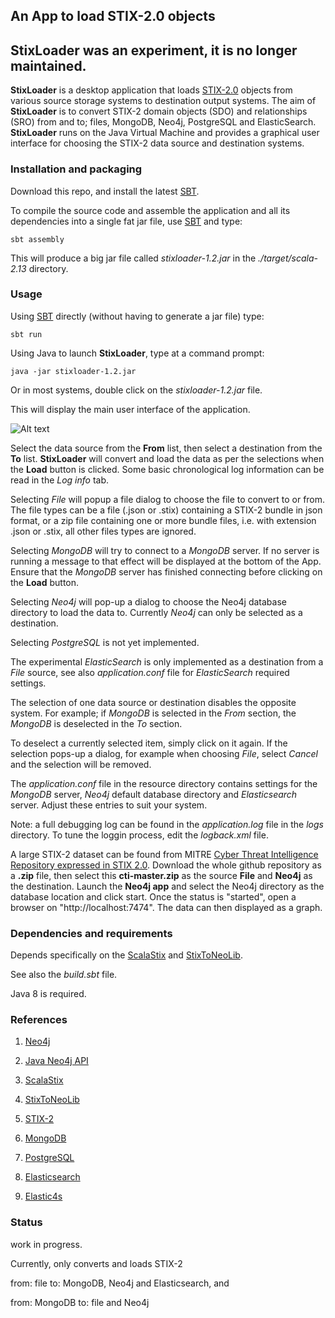 ## An App to load STIX-2.0 objects


## **StixLoader** was an experiment, it is no longer maintained.

**StixLoader** is a desktop application that loads [STIX-2.0](https://oasis-open.github.io/cti-documentation/) 
objects from various source storage systems to destination output systems. The aim of **StixLoader** is to convert STIX-2
domain objects (SDO) and relationships (SRO) from and to; files, MongoDB, Neo4j, PostgreSQL and ElasticSearch. 
**StixLoader** runs on the Java Virtual Machine and provides a graphical user interface 
for choosing the STIX-2 data source and destination systems.
    
### Installation and packaging
Download this repo, and install the latest [SBT](http://www.scala-sbt.org/). 

To compile the source code and assemble the application and all its dependencies into a single fat jar file, use [SBT](http://www.scala-sbt.org/) and type:

    sbt assembly

This will produce a big jar file called *stixloader-1.2.jar* in the *./target/scala-2.13* directory. 
    
### Usage

Using [SBT](http://www.scala-sbt.org/) directly (without having to generate a jar file) type:

    sbt run
 
Using Java to launch **StixLoader**, type at a command prompt:
 
    java -jar stixloader-1.2.jar

Or in most systems, double click on the *stixloader-1.2.jar* file.

This will display the main user interface of the application.

![Alt text](/stixloader.png?raw=true "StixLoader")

Select the data source from the **From** list, then select a destination from the **To** list.
**StixLoader** will convert and load the data as per the selections when the **Load** button is clicked. 
Some basic chronological log information can be read in the *Log info* tab.

Selecting *File* will popup a file dialog to choose the file to convert to or from. The file types can be 
a file (.json or .stix) containing a STIX-2 bundle in json format, 
or a zip file containing one or more bundle files, i.e. with extension .json or .stix, all other files types 
are ignored. 

Selecting *MongoDB* will try to connect to a *MongoDB* server. If no server is running a message 
to that effect will be displayed at the bottom of the App. Ensure that the *MongoDB* server has 
 finished connecting before clicking on the **Load** button.

Selecting *Neo4j* will pop-up a dialog to choose the Neo4j database directory to load the data to. 
Currently *Neo4j* can only be selected as a destination.  

Selecting *PostgreSQL* is not yet implemented. 

The experimental *ElasticSearch* is only implemented as a destination from a *File* source, see also *application.conf* file 
for *ElasticSearch* required settings.

The selection of one data source or destination disables the opposite system. For example; 
if *MongoDB* is selected in the *From* section, the *MongoDB* is deselected in the *To* section.

To deselect a currently selected item, simply click on it again. If the selection pops-up a dialog, 
for example when choosing *File*, select *Cancel* and the selection will be removed.

The *application.conf* file in the resource directory contains settings for the *MongoDB* server, 
*Neo4j* default database directory and *Elasticsearch* server. Adjust these entries to suit your system.

Note: a full debugging log can be found in the *application.log* file in the *logs* directory. 
To tune the loggin process, edit the *logback.xml* file.

A large STIX-2 dataset can be found from MITRE 
[Cyber Threat Intelligence Repository expressed in STIX 2.0](https://github.com/mitre/cti).
Download the whole github repository as a **.zip** file, then select this **cti-master.zip** 
as the source **File** and **Neo4j** as the destination. Launch the **Neo4j app** and select the Neo4j directory as the database location and click start. 
Once the status is "started", open a browser on "http://localhost:7474". The data can then displayed as a graph.

### Dependencies and requirements

Depends specifically on the [ScalaStix](https://github.com/workingDog/scalastix) and 
[StixToNeoLib](https://github.com/workingDog/StixToNeoLib).

See also the *build.sbt* file.

Java 8 is required.
                       
### References
 
1) [Neo4j](https://neo4j.com/)

2) [Java Neo4j API](https://neo4j.com/docs/java-reference/current/javadocs/)

3) [ScalaStix](https://github.com/workingDog/scalastix)

4) [StixToNeoLib](https://github.com/workingDog/StixToNeoLib)

5) [STIX-2](https://oasis-open.github.io/cti-documentation/)

6) [MongoDB](https://www.mongodb.com/)

7) [PostgreSQL](https://www.postgresql.org/)

8) [Elasticsearch](https://www.elastic.co/)

9) [Elastic4s](https://github.com/sksamuel/elastic4s)

### Status

work in progress.

Currently, only converts and loads STIX-2 

from: file to: MongoDB, Neo4j and Elasticsearch, and

from: MongoDB to: file and Neo4j

